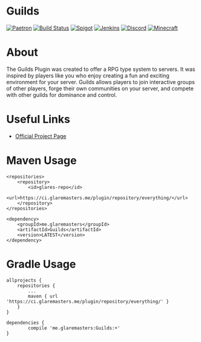 # Guilds
[![Paetron](https://img.shields.io/badge/Patreon-subscribe-ff69b4.svg?style=for-the-badge)](https://www.patreon.com/GlareMasters)
[![Build Status](https://img.shields.io/badge/build-passing-lightgrey.svg?style=for-the-badge)](https://travis-ci.org/darbyjack/Guilds-Plugin) [![Spigot](https://img.shields.io/badge/Spigot-Project%20Page-orange.svg?style=for-the-badge)](https://www.spigotmc.org/resources/guilds.48920/) [![Jenkins](https://img.shields.io/badge/Jenkins-Development%20Builds-blue.svg?style=for-the-badge)](https://ci.glaremasters.me/job/Guilds/) [![Discord](https://img.shields.io/discord/272126301010264064.svg?style=for-the-badge)](https://glaremasters.me/discord) [![Minecraft](https://img.shields.io/badge/Minecraft-1.7--1.13.2-red.svg?style=for-the-badge)]()

# About
The Guilds Plugin was created to offer a RPG type system to servers. It was inspired by players like you who enjoy creating a fun and exciting environment for your server. Guilds allows players to join interactive groups of other players, forge their own communities on your server, and compete with other guilds for dominance and control.

# Useful Links

- [Official Project Page](https://www.spigotmc.org/resources/guilds.48920/)

# Maven Usage

	<repositories>
		<repository>
		    <id>glares-repo</id>
		    <url>https://ci.glaremasters.me/plugin/repository/everything/</url>
		</repository>
	</repositories>
  
  	<dependency>
	    <groupId>me.glaremasters</groupId>
	    <artifactId>Guilds</artifactId>
	    <version>LATEST</version>
	</dependency>
  
  # Gradle Usage
  
  	allprojects {
		repositories {
			...
			maven { url 'https://ci.glaremasters.me/plugin/repository/everything/' }
		}
	}
  
  	dependencies {
	        compile 'me.glaremasters:Guilds:+'
	}
